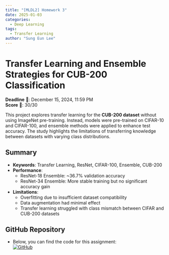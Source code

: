 ```yaml
---
title: "[MLDL2] Homework 3"
date: 2025-01-03
categories:
  - Deep Learning
tags:
  - Transfer Learning
author: "Sung Eun Lee"
---
```


# Transfer Learning and Ensemble Strategies for CUB-200 Classification

**Deadline** 📅: December 15, 2024, 11:59 PM  
**Score** 🌟: 30/30  

This project explores transfer learning for the **CUB-200 dataset** without using ImageNet pre-training. Instead, models were pre-trained on CIFAR-10 and CIFAR-100, and ensemble methods were applied to enhance test accuracy. The study highlights the limitations of transferring knowledge between datasets with varying class distributions.

## Summary
- **Keywords**: Transfer Learning, ResNet, CIFAR-100, Ensemble, CUB-200
- **Performance**: 
  - ResNet-18 Ensemble: ~36.7% validation accuracy
  - ResNet-34 Ensemble: More stable training but no significant accuracy gain
- **Limitations**:
  - Overfitting due to insufficient dataset compatibility
  - Data augmentation had minimal effect
  - Transfer learning struggled with class mismatch between CIFAR and CUB-200 datasets

## GitHub Repository
- Below, you can find the code for this assignment:  
  [![GitHub](https://img.shields.io/badge/GitHub-Repository-black?logo=github)](https://github.com/stateun/MLDL2/tree/main/Transfer_leraning)
